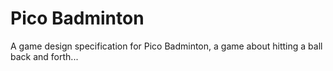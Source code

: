 # Pico Badminton

A game design specification for Pico Badminton, a game about hitting a ball back and forth...
